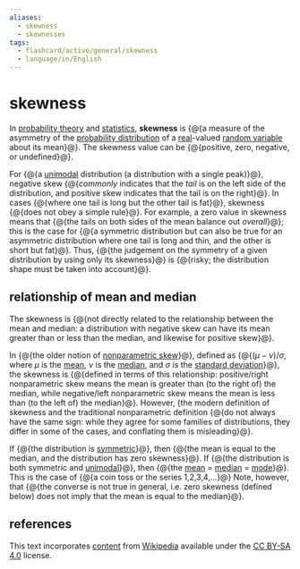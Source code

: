 ```yaml
---
aliases:
  - skewness
  - skewnesses
tags:
  - flashcard/active/general/skewness
  - language/in/English
---
```


# skewness

In [probability theory](probability%20theory.md) and [statistics](statistics.md), __skewness__ is {@{a measure of the asymmetry of the [probability distribution](probability%20distribution.md) of a [real](real%20number.md)-valued [random variable](random%20variable.md) about its mean}@}. The skewness value can be {@{positive, zero, negative, or undefined}@}. <!--SR:!2025-07-22,249,330!2024-12-04,73,310-->

For {@{a [unimodal](unimodality.md) distribution (a distribution with a single peak)}@}, negative skew {@{_commonly_ indicates that the _tail_ is on the left side of the distribution, and positive skew indicates that the tail is on the right}@}. In cases {@{where one tail is long but the other tail is fat}@}, skewness {@{does not obey a simple rule}@}. For example, a zero value in skewness means that {@{the tails on both sides of the mean balance out _overall_}@}; this is the case for {@{a symmetric distribution but can also be true for an asymmetric distribution where one tail is long and thin, and the other is short but fat}@}. Thus, {@{the judgement on the symmetry of a given distribution by using only its skewness}@} is {@{risky; the distribution shape must be taken into account}@}. <!--SR:!2025-06-27,230,330!2025-05-02,182,310!2025-07-29,255,330!2025-04-07,164,310!2025-07-16,245,330!2025-08-03,259,330!2025-06-27,229,330!2025-03-20,147,310-->

## relationship of mean and median

The skewness is {@{not directly related to the relationship between the mean and median: a distribution with negative skew can have its mean greater than or less than the median, and likewise for positive skew}@}. <!--SR:!2025-08-21,271,330-->

In {@{the older notion of [nonparametric skew](nonparametric%20skew.md)}@}, defined as {@{$(\mu -\nu )/\sigma ,$ where $\mu$ is the [mean](mean.md), $\nu$ is the [median](median.md), and $\sigma$ is the [standard deviation](standard%20deviation.md)}@}, the skewness is {@{defined in terms of this relationship: positive/right nonparametric skew means the mean is greater than (to the right of) the median, while negative/left nonparametric skew means the mean is less than (to the left of) the median}@}. However, {the modern definition of skewness and the traditional nonparametric definition {@{do not always have the same sign: while they agree for some families of distributions, they differ in some of the cases, and conflating them is misleading}@}. <!--SR:!2024-12-03,72,310!2025-08-11,263,330!2024-12-28,86,290!2025-05-04,174,310-->

If {@{the distribution is [symmetric](symmetric%20probability%20distribution.md)}@}, then {@{the mean is equal to the median, and the distribution has zero skewness}@}. If {@{the distribution is both symmetric and [unimodal](unimodality.md#unimodal%20probability%20distribution)}@}, then {@{the [mean](mean.md) = [median](median.md) = [mode](mode%20(statistics).md)}@}. This is the case of {@{a coin toss or the series 1,2,3,4,...}@} Note, however, that {@{the converse is not true in general, i.e. zero skewness (defined below) does not imply that the mean is equal to the median}@}. <!--SR:!2025-07-17,245,330!2024-11-29,68,310!2025-07-01,233,330!2024-12-02,71,310!2024-11-25,64,310!2025-06-22,225,330-->

## references

This text incorporates [content](https://en.wikipedia.org/wiki/skewness) from [Wikipedia](Wikipedia.md) available under the [CC BY-SA 4.0](https://creativecommons.org/licenses/by-sa/4.0/) license.
